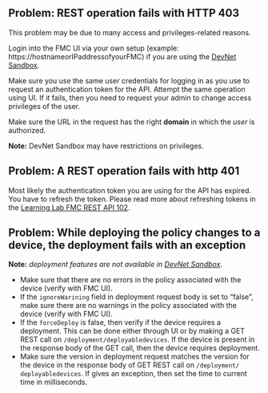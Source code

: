## Problem: REST operation fails with HTTP 403
This problem may be due to many access and privileges-related reasons.

Login into the FMC UI via your own setup (example: https://hostnameorIPaddressofyourFMC) if you are using the [DevNet Sandbox](https://fmcrestapisandbox.cisco.com).

Make sure you use the same user credentials for logging in as you use to request an authentication token for the API. Attempt the same operation using UI. If it fails, then you need to request your admin to change access privileges of the user.

Make sure the URL in the request has the right **domain** in which the *user* is authorized.

**Note:** DevNet Sandbox may have restrictions on privileges.


## Problem: A REST operation fails with http 401
Most likely the authentication token you are using for the API has expired. You have to refresh the token. Please read more about refreshing tokens in the [Learning Lab FMC REST API 102](https://learninglabs.cisco.com/lab/firepower-restapi-102/step/1).


## Problem: While deploying the policy changes to a device, the deployment fails with an exception

**Note:** *deployment features are not available in [DevNet Sandbox](https://fmcrestapisandbox.cisco.com/api/api-explorer)*.

* Make sure that there are no errors in the policy associated with the device (verify with FMC UI).
* If the `ignoreWarining` field in deployment request body is set to “false”, make sure there are no warnings in the policy associated with the device (verify with FMC UI).
* If the `forceDeploy` is false, then verify if the device requires a deployment. This can be done either through UI or by making a GET REST call on `/deployment/deployabledevices`. If the device is present in the response body of the GET call, then the device requires deployment.
* Make sure the version in deployment request matches the version for the device in the response body of GET REST call on `/deployment/ deployabledevices`. If gives an exception, then set the time to current time in milliseconds.

